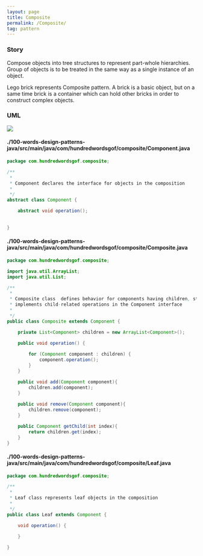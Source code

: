 ```yaml
---
layout: page
title: Composite
permalink: /Composite/
tag: pattern
---
```




### Story 

Compose objects into tree structures to represent part-whole hierarchies. 
Group of objects is to be treated in the same way as a single instance of an object. 

Lego brick represents Composite pattern. 
A brick is a basic object, but on a same time brick is a container which can hold other bricks in order to construct complex objects.




### UML 
![]({{site.baseurl}}/assets/img/composite.png)

#### ./100-words-design-patterns-java/src/main/java/com/hundredwordsgof/composite/Component.java
```java 
package com.hundredwordsgof.composite;

/**
 * 
 * Component declares the interface for objects in the composition 
 *
 */
abstract class Component {

	abstract void operation();
	
	
}
``` 
#### ./100-words-design-patterns-java/src/main/java/com/hundredwordsgof/composite/Composite.java
```java 
package com.hundredwordsgof.composite;

import java.util.ArrayList;
import java.util.List;

/**
 * 
 * Composite class  defines behavior for components having children, stores child components, 
 * implements child-related operations in the Component interface
 * 
 */
public class Composite extends Component {

	private List<Component> children = new ArrayList<Component>();
	
	public void operation() {

		for (Component component : children) {
			component.operation();
		}
	}

	public void add(Component component){
		children.add(component);
	}
	
	public void remove(Component component){
		children.remove(component);
	}

	public Component getChild(int index){
		return children.get(index);
	}	
}
``` 
#### ./100-words-design-patterns-java/src/main/java/com/hundredwordsgof/composite/Leaf.java
```java 
package com.hundredwordsgof.composite;

/**
 * 
 * Leaf class represents leaf objects in the composition
 *
 */
public class Leaf extends Component {

	void operation() {
		
	}

}
``` 

